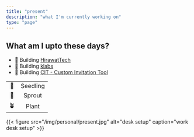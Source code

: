 ```yaml
---
title: "present"
description: "what I'm currently working on"
type: "page"
---
```


## What am I upto these days?

- 🌱 Building [HirawatTech](https://tech.hirawat.in)
- 🌱 Building [klabs](https://klabs.in)
- 🌱 Building [CIT - Custom Invitation Tool](https://events.streamlit.app)

|||
|:-:|:-:|
|🌱|Seedling|
|🌿|Sprout|
|🪴|Plant|

{{< figure src="/img/personal/present.jpg" alt="desk setup" caption="work desk setup" >}}
